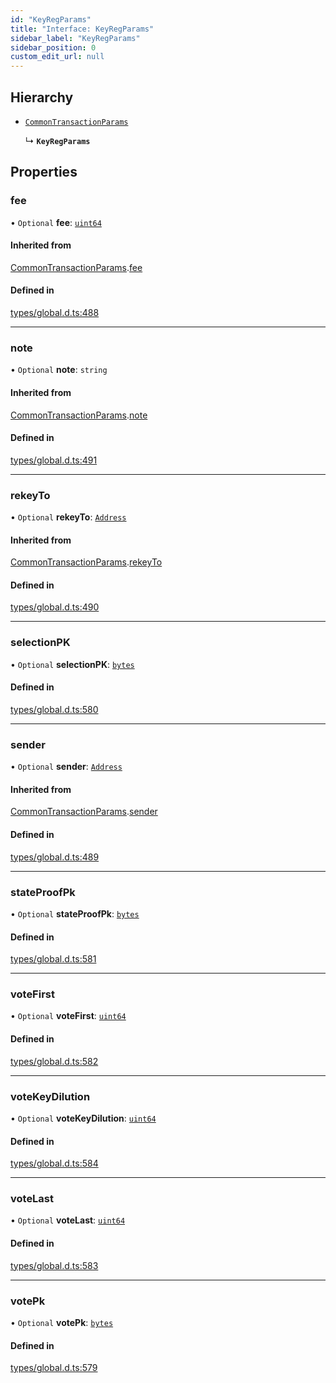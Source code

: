 ```yaml
---
id: "KeyRegParams"
title: "Interface: KeyRegParams"
sidebar_label: "KeyRegParams"
sidebar_position: 0
custom_edit_url: null
---
```


## Hierarchy

- [`CommonTransactionParams`](CommonTransactionParams.md)

  ↳ **`KeyRegParams`**

## Properties

### fee

• `Optional` **fee**: [`uint64`](../modules.md#uint64)

#### Inherited from

[CommonTransactionParams](CommonTransactionParams.md).[fee](CommonTransactionParams.md#fee)

#### Defined in

[types/global.d.ts:488](https://github.com/algorandfoundation/tealscript/blob/ca0f445c/types/global.d.ts#L488)

___

### note

• `Optional` **note**: `string`

#### Inherited from

[CommonTransactionParams](CommonTransactionParams.md).[note](CommonTransactionParams.md#note)

#### Defined in

[types/global.d.ts:491](https://github.com/algorandfoundation/tealscript/blob/ca0f445c/types/global.d.ts#L491)

___

### rekeyTo

• `Optional` **rekeyTo**: [`Address`](../classes/Address.md)

#### Inherited from

[CommonTransactionParams](CommonTransactionParams.md).[rekeyTo](CommonTransactionParams.md#rekeyto)

#### Defined in

[types/global.d.ts:490](https://github.com/algorandfoundation/tealscript/blob/ca0f445c/types/global.d.ts#L490)

___

### selectionPK

• `Optional` **selectionPK**: [`bytes`](../modules.md#bytes)

#### Defined in

[types/global.d.ts:580](https://github.com/algorandfoundation/tealscript/blob/ca0f445c/types/global.d.ts#L580)

___

### sender

• `Optional` **sender**: [`Address`](../classes/Address.md)

#### Inherited from

[CommonTransactionParams](CommonTransactionParams.md).[sender](CommonTransactionParams.md#sender)

#### Defined in

[types/global.d.ts:489](https://github.com/algorandfoundation/tealscript/blob/ca0f445c/types/global.d.ts#L489)

___

### stateProofPk

• `Optional` **stateProofPk**: [`bytes`](../modules.md#bytes)

#### Defined in

[types/global.d.ts:581](https://github.com/algorandfoundation/tealscript/blob/ca0f445c/types/global.d.ts#L581)

___

### voteFirst

• `Optional` **voteFirst**: [`uint64`](../modules.md#uint64)

#### Defined in

[types/global.d.ts:582](https://github.com/algorandfoundation/tealscript/blob/ca0f445c/types/global.d.ts#L582)

___

### voteKeyDilution

• `Optional` **voteKeyDilution**: [`uint64`](../modules.md#uint64)

#### Defined in

[types/global.d.ts:584](https://github.com/algorandfoundation/tealscript/blob/ca0f445c/types/global.d.ts#L584)

___

### voteLast

• `Optional` **voteLast**: [`uint64`](../modules.md#uint64)

#### Defined in

[types/global.d.ts:583](https://github.com/algorandfoundation/tealscript/blob/ca0f445c/types/global.d.ts#L583)

___

### votePk

• `Optional` **votePk**: [`bytes`](../modules.md#bytes)

#### Defined in

[types/global.d.ts:579](https://github.com/algorandfoundation/tealscript/blob/ca0f445c/types/global.d.ts#L579)
